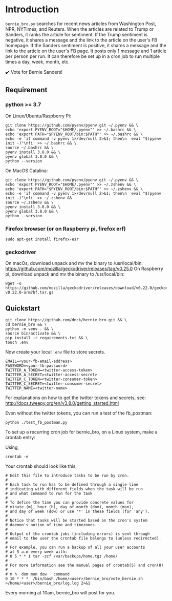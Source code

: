 # Introduction

`bernie_bro.py` searches for recent news articles from Washington Post, NPR, NYTimes, and Reuters. When the articles are related to Trump or Sanders, it ranks the article for sentiment. If the Trump sentiment is negative, it shares a message and the link to the article on the user's FB homepage. If the Sanders sentiment is positive, it shares a message and the link to the article on the user's FB page. It posts only 1 message and 1 article per person per run. It can therefore be set up in a cron job to run multiple times a day, week, month, etc.
  
:heavy_check_mark: Vote for Bernie Sanders!
  

## Requirement

### python >= 3.7

On Linux/Ubuntu/Raspberry Pi:
```
git clone https://github.com/pyenv/pyenv.git ~/.pyenv && \
echo 'export PYENV_ROOT="$HOME/.pyenv"' >> ~/.bashrc && \
echo 'export PATH="$PYENV_ROOT/bin:$PATH"' >> ~/.bashrc && \
echo -e 'if command -v pyenv 1>/dev/null 2>&1; then\n  eval "$(pyenv init -)"\nfi' >> ~/.bashrc && \
source ~/.bashrc && \
pyenv install 3.8.0 && \
pyenv global 3.8.0 && \
python --version
```
On MacOS Catalina:
```
git clone https://github.com/pyenv/pyenv.git ~/.pyenv && \
echo 'export PYENV_ROOT="$HOME/.pyenv"' >> ~/.zshenv && \
echo 'export PATH="$PYENV_ROOT/bin:$PATH"' >> ~/.zshenv && \
echo -e 'if command -v pyenv 1>/dev/null 2>&1; then\n  eval "$(pyenv init -)"\nfi' >> ~/.zshenv && 
source ~/.zshenv && \
pyenv install 3.8.0 && \
pyenv global 3.8.0 && \
python --version
```


###  Firefox browser (or on Raspberry pi, firefox erf)

```
sudo apt-get install firefox-esr
```

### geckodriver
On macOs, download unpack and mv the binary to /usr/local/bin:
https://github.com/mozilla/geckodriver/releases/tag/v0.25.0
On Raspberry pi, download unpack and mv the binary to /usr/local/bin:
```
wget -o https://github.com/mozilla/geckodriver/releases/download/v0.22.0/geckodriver-v0.22.0-arm7hf.tar.gz
```
## Quickstart 

```
git clone https://github.com/dnck/bernie_bro.git && \
cd bernie_bro && \
python -m venv . && \
source bin/activate && \
pip install -r requirements.txt && \
touch .env
```
Now create your local `.env` file to store secrets.
```
EMAIL=<your-fb-email-address>
PASSWORD=<your-fb-password>
TWITTER_A_TOKEN=<twitter-access-token>
TWITTER_A_SECRET=<twitter-access-secret>
TWITTER_C_TOKEN=<twitter-consumer-token>
TWITTER_C_SECRET=<twitter-consumer-secret>
TWITTER_NAME=<twitter-name>
```
For explanations on how to get the twitter tokens and secrets, see:
http://docs.tweepy.org/en/v3.8.0/getting_started.html

Even without the twitter tokens, you can run a test of the fb_postman:
```
python ./test_fb_postman.py
```

To set up a recurring cron job for bernie_bro, on a Linux system, 
make a crontab entry:

Using,
```
crontab -e
```

Your crontab should look like this,
```
# Edit this file to introduce tasks to be run by cron.
# 
# Each task to run has to be defined through a single line
# indicating with different fields when the task will be run
# and what command to run for the task
# 
# To define the time you can provide concrete values for
# minute (m), hour (h), day of month (dom), month (mon),
# and day of week (dow) or use '*' in these fields (for 'any').
# 
# Notice that tasks will be started based on the cron's system
# daemon's notion of time and timezones.
# 
# Output of the crontab jobs (including errors) is sent through
# email to the user the crontab file belongs to (unless redirected).
# 
# For example, you can run a backup of all your user accounts
# at 5 a.m every week with:
# 0 5 * * 1 tar -zcf /var/backups/home.tgz /home/
# 
# For more information see the manual pages of crontab(5) and cron(8)
# 
# m h  dom mon dow   command
0 10 * * *  /bin/bash /home/<user>/bernie_bro/vote_bernie.sh >/home/<user>/bernie_bro/log.log 2>&1
```

Every morning at 10am, bernie_bro will post for you.